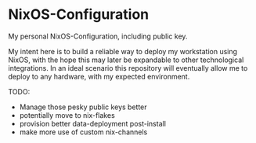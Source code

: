 # NixOS-Configuration
My personal NixOS-Configuration, including public key.

My intent here is to build a reliable way to deploy my workstation using NixOS, with the hope this may later be expandable to other technological integrations.
In an ideal scenario this repository will eventually allow me to deploy to any hardware, with my expected environment.

TODO:
 - Manage those pesky public keys better
 - potentially move to nix-flakes
 - provision better data-deployment post-install
 - make more use of custom nix-channels
